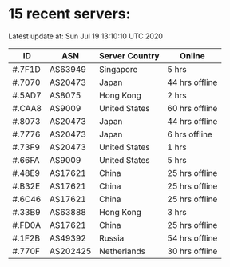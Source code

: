 # 15 recent servers:

Latest update at: Sun Jul 19 13:10:10 UTC 2020

| ID | ASN | Server Country | Online |
| -- | --- | -------------- | ------ |
| #.7F1D | AS63949 | Singapore | 5 hrs |
| #.7070 | AS20473 | Japan | 44 hrs offline |
| #.5AD7 | AS8075 | Hong Kong | 2 hrs |
| #.CAA8 | AS9009 | United States | 60 hrs offline |
| #.8073 | AS20473 | Japan | 44 hrs offline |
| #.7776 | AS20473 | Japan | 6 hrs offline |
| #.73F9 | AS20473 | United States | 1 hrs |
| #.66FA | AS9009 | United States | 5 hrs |
| #.48E9 | AS17621 | China | 25 hrs offline |
| #.B32E | AS17621 | China | 25 hrs offline |
| #.6C46 | AS17621 | China | 25 hrs offline |
| #.33B9 | AS63888 | Hong Kong | 3 hrs |
| #.FD0A | AS17621 | China | 25 hrs offline |
| #.1F2B | AS49392 | Russia | 54 hrs offline |
| #.770F | AS202425 | Netherlands | 30 hrs offline |

